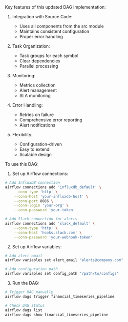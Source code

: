 Key features of this updated DAG implementation:

1. Integration with Source Code:
   - Uses all components from the src module
   - Maintains consistent configuration
   - Proper error handling

2. Task Organization:
   - Task groups for each symbol
   - Clear dependencies
   - Parallel processing

3. Monitoring:
   - Metrics collection
   - Alert management
   - SLA monitoring

4. Error Handling:
   - Retries on failure
   - Comprehensive error reporting
   - Alert notifications

5. Flexibility:
   - Configuration-driven
   - Easy to extend
   - Scalable design

To use this DAG:

1. Set up Airflow connections:
```bash
# Add InfluxDB connection
airflow connections add 'influxdb_default' \
    --conn-type 'http' \
    --conn-host 'your-influxdb-host' \
    --conn-port 8086 \
    --conn-login 'your-org' \
    --conn-password 'your-token'

# Add Slack connection for alerts
airflow connections add 'slack_default' \
    --conn-type 'http' \
    --conn-host 'hooks.slack.com' \
    --conn-password 'your-webhook-token'
```

2. Set up Airflow variables:
```bash
# Add alert email
airflow variables set alert_email "alerts@company.com"

# Add configuration path
airflow variables set config_path "/path/to/configs"
```

3. Run the DAG:
```bash
# Trigger DAG manually
airflow dags trigger financial_timeseries_pipeline

# Check DAG status
airflow dags list
airflow dags show financial_timeseries_pipeline
```
